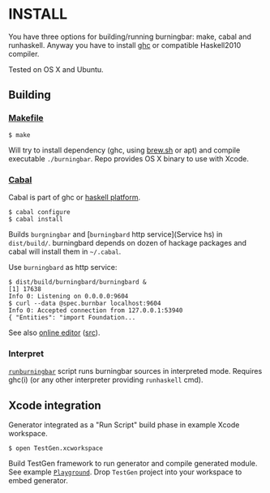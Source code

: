 # INSTALL

You have three options for building/running burningbar: make, cabal and runhaskell.
Anyway you have to install [ghc](https://www.haskell.org/ghc/) or compatible Haskell2010 compiler.

Tested on OS X and Ubuntu.

## Building

### [Makefile](makefile)

    $ make

Will try to install dependency (ghc, using [brew.sh](http://brew.sh) or apt) and compile executable
`./burningbar`. Repo provides OS X binary to use with Xcode.

### [Cabal](burningbar.cabal)

Cabal is part of ghc or [haskell platform](http://platform.haskell.org).

    $ cabal configure
    $ cabal install

Builds `burgningbar` and [`burningbard` http service](Service hs) in `dist/build/`.
burningbard depends on dozen of hackage packages and cabal will install them in `~/.cabal`.

Use `burningbard` as http service:

    $ dist/build/burningbard/burningbard &
    [1] 17638
    Info 0: Listening on 0.0.0.0:9604
    $ curl --data @spec.burnbar localhost:9604
    Info 0: Accepted connection from 127.0.0.1:53940
    { "Entities": "import Foundation...

See also [online editor](http://cfr.pw/burnbar) ([src](https://github.com/cfr/cfr.github.io/blob/master/burnbar.html)).

### Interpret

[`runburningbar`](runburningbar) script runs burningbar sources in interpreted mode.
Requires ghc(i) (or any other interpreter providing `runhaskell` cmd).

## Xcode integration

Generator integrated as a "Run Script" build phase in example Xcode workspace.

    $ open TestGen.xcworkspace

Build TestGen framework to run generator and compile generated module.
See example [`Playground`](TestGen/TestGen.playground).
Drop `TestGen` project into your workspace to embed generator.

